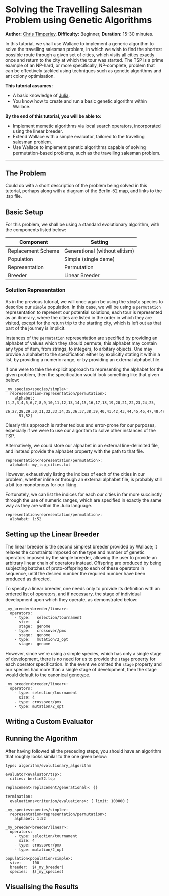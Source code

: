 # Solving the Travelling Salesman Problem using Genetic Algorithms

**Author:** [Chris Timperley](http://www.christimperley.co.uk),
**Difficulty:** Beginner,
**Duration:** 15-30 minutes.

In this tutorial, we shall use Wallace to implement a generic algorithm to
solve the travelling salesman problem, in which we wish to find the shortest
possible route through a given set of cities, which visits all cities exactly once
and return to the city at which the tour was started. The TSP is a prime example
of an NP-hard, or more specifically, NP-complete, problem that can be
effectively tackled using techniques such as genetic algorithms and ant colony
optimisation.

**This tutorial assumes:**

* A basic knowledge of [Julia](http://julialang.org/).
* You know how to create and run a basic genetic algorithm within Wallace.

**By the end of this tutorial, you will be able to:**

* Implement memetic algorithms via local search operators, incorporated using
  the linear breeder.
* Extend Wallace with a simple evaluator, tailored to the travelling salesman
  problem.
* Use Wallace to implement genetic algorithms capable of solving
  permutation-based problems, such as the travelling salesman problem.

--------------------------------------------------------------------------------

## The Problem

Could do with a short description of the problem being solved in this tutorial,
perhaps along with a diagram of the Berlin-52 map, and links to the .tsp file.

## Basic Setup
For this problem, we shall be using a standard evolutionary algorithm, with the
components listed below:

| Component           | Setting                                           |
| ------------------- | ------------------------------------------------- |
| Replacement Scheme  | Generational (without elitism)                    |
| Population          | Simple (single deme)                              |
| Representation      | Permutation                                       |
| Breeder             | Linear Breeder                                    |

### Solution Representation

As in the previous tutorial, we will once again be using the `simple` species to
describe our `simple` population. In this case, we will be using a `permutation`
representation to represent our potential solutions; each tour is represented
as an itinerary, where the cities are listed in the order in which they are
visited, except for the return trip to the starting city, which is left out as
that part of the journey is implicit.

Instances of the `permutation` representation are specified by providing an
alphabet of values which they should permute; this alphabet may contain any
type of item, from strings, to integers, to arbitary objects. One may provide
a alphabet to the specification either by explicitly stating it within a list,
by providing a numeric range, or by providing an external alphabet file.

If one were to take the explicit approach to representing the alphabet for the
given problem, then the specification would look something like that given
below:

```
_my_species<species/simple>:
  representation<representation/permutation>:
    alphabet: [1,2,3,4,5,6,7,8,9,10,11,12,13,14,15,16,17,18,19,20,21,22,23,24,25,
      26,27,28,29,30,31,32,33,34,35,36,37,38,39,40,41,42,43,44,45,46,47,48,49,50,
      51,52]
```

Clearly this approach is rather tedious and error-prone for our purposes,
especially if we were to use our algorithm to solve other instances of the TSP.

Alternatively, we could store our alphabet in an external line-delimited file,
and instead provide the alphabet property with the path to that file.

```
representation<representation/permutation>:
  alphabet: my_tsp_cities.txt
```

However, exhaustively listing the indices of each of the cities in our problem,
whether inline or through an external alphabet file, is probably still a bit too
monotonous for our liking.

Fortunately, we can list the indices for each our cities in far more succinctly
through the use of numeric ranges, which are specified in exactly the same way
as they are within the Julia language.

```
representation<representation/permutation>:
  alphabet: 1:52
```

## Setting up the Linear Breeder
The linear breeder is the second simplest breeder provided by Wallace; it
relaxes the constraints imposed on the type and number of genetic operators
imposed by the simple breeder, allowing the user to provide an arbitrary linear
chain of operators instead. Offspring are produced by being subjecting batches of
proto-offspring to each of these operators in sequence, until the desired number
the required number have been produced as directed.

To specify a linear breeder, one needs only to provide its definition with an
ordered list of operators, and if necessary, the stage of individual development
upon which they operate, as demonstrated below:

```
_my_breeder<breeder/linear>:
  operators:
    - type:   selection/tournament
      size:   4
      stage:  genome
    - type:   crossover/pmx
      stage:  genome
    - type:   mutation/2_opt
      stage:  genome
```

However, since we're using a simple species, which has only a single stage of
development, there is no need for us to provide the `stage` property for each
operator specification. In the event we omitted the `stage` property and our
species had more than a single stage of development, then the stage would
default to the canonical genotype.

```
_my_breeder<breeder/linear>:
  operators:
    - type: selection/tournament
      size: 4
    - type: crossover/pmx
    - type: mutation/2_opt
```

## Writing a Custom Evaluator

## Running the Algorithm

After having followed all the preceding steps, you should have an algorithm
that roughly looks similar to the one given below:

```
type: algorithm/evolutionary_algorithm

evaluator<evaluator/tsp>:
  cities: berlin52.tsp

replacement<replacement/generational>: {}

termination:
  evaluations<criterion/evaluations>: { limit: 100000 }

_my_species<species/simple>:
  representation<representation/permutation>:
    alphabet: 1:52 

_my_breeder<breeder/linear>:
  operators:
    - type: selection/tournament
      size: 4
    - type: crossover/pmx
    - type: mutation/2_opt

population<population/simple>:
  size:     100
  breeder:  $(_my_breeder)
  species:  $(_my_species)
```

## Visualising the Results
